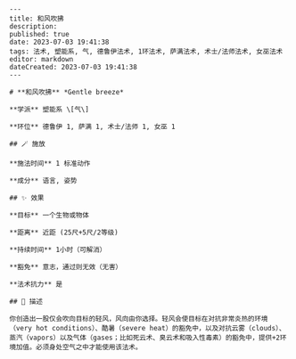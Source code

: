 
    ---
    title: 和风吹拂
    description: 
    published: true
    date: 2023-07-03 19:41:38
    tags: 法术, 塑能系, 气, 德鲁伊法术, 1环法术, 萨满法术, 术士/法师法术, 女巫法术
    editor: markdown
    dateCreated: 2023-07-03 19:41:38
    ---

    # **和风吹拂** *Gentle breeze*

    **学派** 塑能系 \[气\] 

    **环位** 德鲁伊 1, 萨满 1, 术士/法师 1, 女巫 1

    ## 🪄 施放

    **施法时间** 1 标准动作

    **成分** 语言, 姿势

    ## ✨ 效果 

    **目标** 一个生物或物体 

    **距离** 近距 (25尺+5尺/2等级)  

    **持续时间** 1小时（可解消） 

    **豁免** 意志，通过则无效（无害）

    **法术抗力** 是

    ## 📖 描述

    你创造出一股仅会吹向目标的轻风，风向由你选择。轻风会使目标在对抗非常炎热的环境（very hot conditions）、酷暑（severe heat）的豁免中，以及对抗云雾（clouds）、蒸汽（vapors）以及气体（gases；比如死云术、臭云术和吸入性毒素）的豁免中，提供+2环境加值。必须身处空气之中才能使用该法术。
    